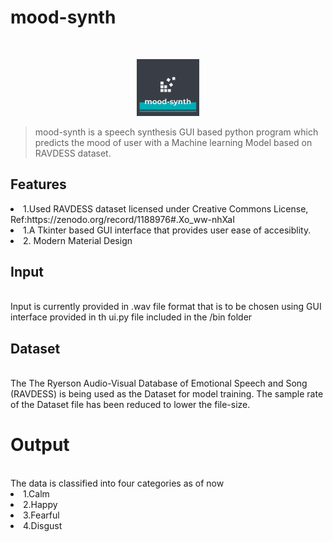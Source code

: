 
# mood-synth
<br>
<p align="center">
<img src='/venv/bin/assets/logo.png' width='20%'></img>
</p>


>mood-synth is a speech synthesis GUI based python program which predicts the mood of user with a Machine learning Model based
>on RAVDESS dataset.

## Features
<li>1.Used RAVDESS dataset licensed under Creative Commons License, Ref:https://zenodo.org/record/1188976#.Xo_ww-nhXaI
<li>1.A Tkinter based GUI interface that provides user ease of accesiblity.</li>
<li>2. Modern Material Design</li>


## Input
<br>
Input is currently provided in .wav file format that is to be chosen using GUI interface provided in th ui.py file included in the /bin folder  

## Dataset
<br>
The The Ryerson Audio-Visual Database of Emotional Speech and Song (RAVDESS) is being used as the Dataset for model training.
The sample rate of the Dataset file has been reduced to lower the file-size.
<br>

# Output
<br>
The data is classified into four categories as of now<br>
<li>1.Calm</li>
<li>2.Happy</li>
<li>3.Fearful</li>
<li>4.Disgust</li>
<br>
